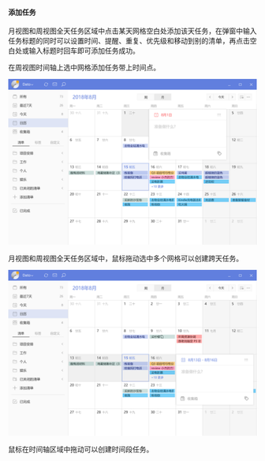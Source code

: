 #### 添加任务

月视图和周视图全天任务区域中点击某天网格空白处添加该天任务，在弹窗中输入任务标题的同时可以设置时间、提醒、重复、优先级和移动到别的清单，再点击空白处或输入标题时回车即可添加任务成功。

在周视图时间轴上选中网格添加任务带上时间点。

![wincaladd1](../../images/Windows/calendar/pasted%20image%200%201.png)

月视图和周视图全天任务区域中，鼠标拖动选中多个网格可以创建跨天任务。

![wincaladd2](../../images/Windows/calendar/pasted%20image%200%202.png)

鼠标在时间轴区域中拖动可以创建时间段任务。

